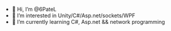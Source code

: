 - 👋 Hi, I’m @6PateL
- 👀 I’m interested in Unity/C#/Asp.net/sockets/WPF 
- 🌱 I’m currently learning C#, Asp.net && network programming 

<!---
6PateL/6PateL is a ✨ special ✨ repository because its `README.md` (this file) appears on your GitHub profile.
You can click the Preview link to take a look at your changes.
--->
